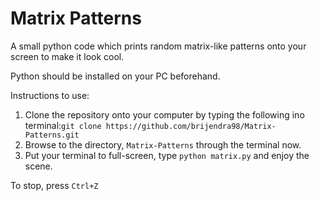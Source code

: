 # Matrix Patterns
A small python code which prints random matrix-like patterns onto your screen to make it look cool.


Python should be installed on your PC beforehand.


Instructions to use:</br>
1. Clone the repository onto your computer by typing the following ino terminal:`git clone https://github.com/brijendra98/Matrix-Patterns.git`  </br>
2. Browse to the directory, `Matrix-Patterns` through the terminal now. </br>
3. Put your terminal to full-screen, type `python matrix.py` and enjoy the scene.


To stop, press `Ctrl+Z`
